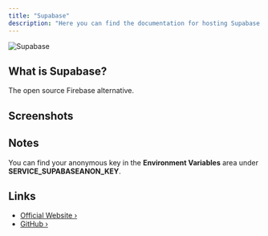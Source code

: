 ```yaml
---
title: "Supabase"
description: "Here you can find the documentation for hosting Supabase with Coolify."
---
```


![Supabase](https://user-images.githubusercontent.com/8291514/213727225-56186826-bee8-43b5-9b15-86e839d89393.png#gh-dark-mode-only)

## What is Supabase?

The open source Firebase alternative.

## Screenshots

<ZoomableImage src="/docs/images/services/supabase-selfhost.webp" />

## Notes

You can find your anonymous key in the **Environment Variables** area under **SERVICE_SUPABASEANON_KEY**.

## Links

- [Official Website ›](https://supabase.io)
- [GitHub ›](https://github.com/supabase/supabase)
